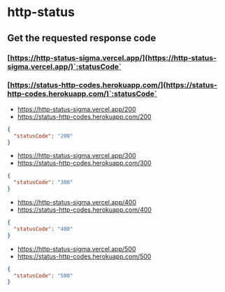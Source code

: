 # http-status

## Get the requested response code

### [https://http-status-sigma.vercel.app/](https://http-status-sigma.vercel.app/)`:statusCode`
### [https://status-http-codes.herokuapp.com/](https://status-http-codes.herokuapp.com/)`:statusCode`


* https://http-status-sigma.vercel.app/200
* https://status-http-codes.herokuapp.com/200
```json
{
  "statusCode": "200"
}
```
* https://http-status-sigma.vercel.app/300
* https://status-http-codes.herokuapp.com/300
```json
{
  "statusCode": "300"
}
```
* https://http-status-sigma.vercel.app/400
* https://status-http-codes.herokuapp.com/400
```json
{
  "statusCode": "400"
}
```
* https://http-status-sigma.vercel.app/500
* https://status-http-codes.herokuapp.com/500
```json
{
  "statusCode": "500"
}
```
